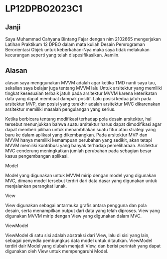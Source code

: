 # LP12DPBO2023C1

## Janji
Saya Muhammad Cahyana Bintang Fajar dengan nim 2102665 mengerjakan Latihan Praktikum 12 DPBO dalam mata kuliah Desain Pemrograman Berorientasi Objek untuk keberkahan-Nya maka saya tidak melakukan kecurangan seperti yang telah dispesifikasikan. Aamiin.

## Alasan
alasan saya menggunakan MVVM adalah agar ketika TMD nanti saya tau, sekalian saya belajar juga tentang MVVM lalu
Untuk arsitektur yang memiliki tingkat kesesuaian terbaik jatuh pada arsitektur MVVM karena keterikatan data yang dapat membuat dampak positif. Lalu posisi kedua jatuh pada arsitektur MVP, dan posisi yang terakhir adalah arsitektur MVC dikarenakan arsitektur memiliki masalah pengulangan yang serius.

Ketika berbicara tentang modifikasi terhadap pola desain arsitektur, hal tersebut menunjukkan bahwa suatu arsitektur harus dapat dimodifikasi agar dapat memberi pilihan untuk menambhakan suatu fitur atau strategi yang baru ke dalam aplikasi yang dikembangkan. Pada arsitektur MVP dan MVVM hanya memiliki kemampuan perubahan yang sedikit, akan tetapi MVVM memiliki kontribusi yang banyak terhadap pemeliharaan. Arsitektur MVC cenderung meningkatkan jumlah perubahan pada sebagian besar kasus pengembangan aplikasi.

Model

Model yang digunakan untuk MVVM mirip dengan model yang digunakan MVC, dimana model tersebut terdiri dari data dasar yang digunakan untuk menjalankan perangkat lunak.

View

View digunakan sebagai antarmuka grafis antara pengguna dan pola desain, serta menampilkan output dari data yang telah diproses. View yang digunakan MVVM mirip dengan View yang digunakan dalam MVC.

ViewModel

ViewModel di satu sisi adalah abstraksi dari View, lalu di sisi yang lain, sebagai penyedia pembungkus data model untuk ditautkan. ViewModel terdiri dair Model yang diubah menjadi View, dan berisi perintah yang dapat digunakan oleh View untuk mempengaruhi Model.

 
